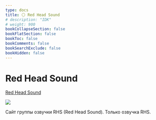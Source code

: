 ```yaml
---
type: docs
title: ⚪️ Red Head Sound
# description: "IDK"
# weight: 900
bookCollapseSection: false
bookFlatSection: false
bookToc: false
bookComments: false
bookSearchExclude: false
bookHidden: false
---
```


# Red Head Sound

[Red Head Sound](https://redheadsound.studio/?nt)

![](@img/redheadsound-screenshot.jpg)

Сайт группы озвучки RHS (Red Head Sound). Только озвучка RHS.
